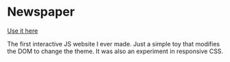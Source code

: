 # Newspaper

[Use it here](https://newspaper.genericlastname.now.sh/)

The first interactive JS website I ever made. Just a simple toy that modifies the DOM to change the theme. It was also an experiment in responsive CSS.
